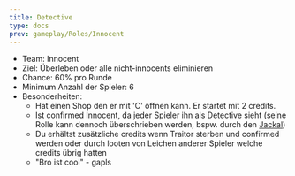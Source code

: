 ```yaml
---
title: Detective
type: docs
prev: gameplay/Roles/Innocent
---
```


- Team: Innocent
- Ziel: Überleben oder alle nicht-innocents eliminieren
- Chance: 60% pro Runde
- Minimum Anzahl der Spieler: 6
- Besonderheiten:
  - Hat einen Shop den er mit 'C' öffnen kann. Er startet mit 2 credits.
  - Ist confirmed Innocent, da jeder Spieler ihn als Detective sieht (seine Rolle kann dennoch überschrieben werden, bspw. durch den [Jackal](../../jackal))
  - Du erhältst zusätzliche credits wenn Traitor sterben und confirmed werden oder durch looten von Leichen anderer Spieler welche credits übrig hatten
  - "Bro ist cool" - gapls

